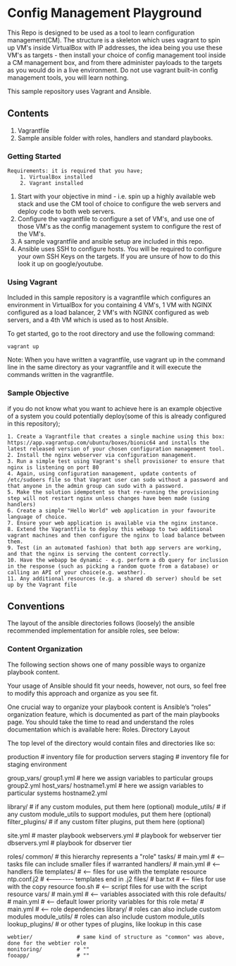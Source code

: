 # Config Management Playground

This Repo is designed to be used as a tool to learn configuration management(CM). The structure is a skeleton which uses vagrant to spin up VM's inside VirtualBox with IP addresses, the idea being you use these VM's as targets - then install your choice of config management tool inside a CM management box, and from there administer payloads to the targets as you would do in a live environment. Do not use vagrant built-in config management tools, you will learn nothing.    

This sample repository uses Vagrant and Ansible.

## Contents

1. Vagrantfile
2. Sample ansible folder with roles, handlers and standard playbooks.

### Getting Started
    Requirements: it is required that you have;
        1. VirtualBox installed
        2. Vagrant installed

1. Start with your objective in mind - i.e. spin up a highly available web stack and use the CM tool of choice to configure the web servers and deploy code to both web servers.
2. Configure the vagrantfile to configure a set of VM's, and use one of those VM's as the config management system to configure the rest of the VM's.
3. A sample vagrantfile and ansible setup are included in this repo. 
4. Ansible uses SSH to configure hosts. You will be required to configure your own SSH Keys on the targets. If you are unsure of how to do this look it up on google/youtube.

### Using Vagrant

Included in this sample repository is a vagrantfile which configures an environment in VirtualBox for you containing 4 VM's, 1 VM with NGINX configured as a load balancer, 2 VM's with NGINX configured as web servers, and a 4th VM which is used as to host Ansible.

To get started, go to the root directory and use the following command:
```
vagrant up
```

Note: When you have written a vagrantfile, use vagrant up in the command line in the same directory as your vagrantfile and it will execute the commands written in the vagrantfile. 

### Sample Objective

if you do not know what you want to achieve here is an example objective of a system you could potentially deploy(some of this is already configured in this repository);

    1. Create a Vagrantfile that creates a single machine using this box: https://app.vagrantup.com/ubuntu/boxes/bionic64 and installs the latest released version of your chosen configuration management tool.
    2. Install the nginx webserver via configuration management.
    3. Run a simple test using Vagrant's shell provisioner to ensure that nginx is listening on port 80
    4. Again, using configuration management, update contents of /etc/sudoers file so that Vagrant user can sudo without a password and that anyone in the admin group can sudo with a password.
    5. Make the solution idempotent so that re-running the provisioning step will not restart nginx unless changes have been made (using handlers)
    6. Create a simple "Hello World" web application in your favourite language of choice.
    7. Ensure your web application is available via the nginx instance.
    8. Extend the Vagrantfile to deploy this webapp to two additional vagrant machines and then configure the nginx to load balance between them.
    9. Test (in an automated fashion) that both app servers are working, and that the nginx is serving the content correctly.
    10. Have the webapp be dynamic - e.g. perform a db query for inclusion in the response (such as picking a random quote from a database) or calling an API of your choice(e.g. weather).
    11. Any additional resources (e.g. a shared db server) should be set up by the Vagrant file 
 
## Conventions

The layout of the ansible directories follows (loosely) the ansible recommended implementation for ansible roles, see below:

### Content Organization

The following section shows one of many possible ways to organize playbook content.

Your usage of Ansible should fit your needs, however, not ours, so feel free to modify this approach and organize as you see fit.

One crucial way to organize your playbook content is Ansible’s “roles” organization feature, which is documented as part of the main playbooks page. You should take the time to read and understand the roles documentation which is available here: Roles.
Directory Layout

The top level of the directory would contain files and directories like so:

production                # inventory file for production servers
staging                   # inventory file for staging environment

group_vars/
   group1.yml             # here we assign variables to particular groups
   group2.yml
host_vars/
   hostname1.yml          # here we assign variables to particular systems
   hostname2.yml

library/                  # if any custom modules, put them here (optional)
module_utils/             # if any custom module_utils to support modules, put them here (optional)
filter_plugins/           # if any custom filter plugins, put them here (optional)

site.yml                  # master playbook
webservers.yml            # playbook for webserver tier
dbservers.yml             # playbook for dbserver tier

roles/
    common/               # this hierarchy represents a "role"
        tasks/            #
            main.yml      #  <-- tasks file can include smaller files if warranted
        handlers/         #
            main.yml      #  <-- handlers file
        templates/        #  <-- files for use with the template resource
            ntp.conf.j2   #  <------- templates end in .j2
        files/            #
            bar.txt       #  <-- files for use with the copy resource
            foo.sh        #  <-- script files for use with the script resource
        vars/             #
            main.yml      #  <-- variables associated with this role
        defaults/         #
            main.yml      #  <-- default lower priority variables for this role
        meta/             #
            main.yml      #  <-- role dependencies
        library/          # roles can also include custom modules
        module_utils/     # roles can also include custom module_utils
        lookup_plugins/   # or other types of plugins, like lookup in this case

    webtier/              # same kind of structure as "common" was above, done for the webtier role
    monitoring/           # ""
    fooapp/               # ""

